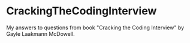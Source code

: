 # CrackingTheCodingInterview
My answers to questions from book "Cracking the Coding Interview" by Gayle Laakmann McDowell.
